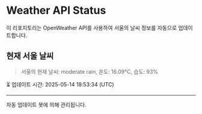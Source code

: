 
# Weather API Status

이 리포지토리는 OpenWeather API를 사용하여 서울의 날씨 정보를 자동으로 업데이트합니다.

## 현재 서울 날씨
> 서울의 현재 날씨: moderate rain, 온도: 16.09°C, 습도: 93%

⏳ 업데이트 시간: 2025-05-14 18:53:34 (UTC)

---
자동 업데이트 봇에 의해 관리됩니다.
